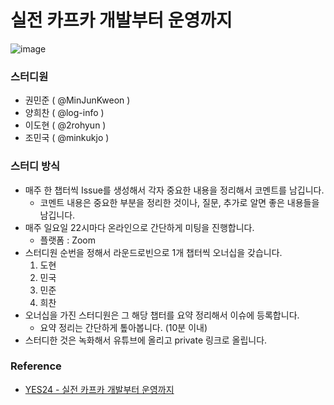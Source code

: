 # 실전 카프카 개발부터 운영까지

![image](https://user-images.githubusercontent.com/29394651/188308081-1bc6e79b-a128-4dbc-b23f-09ae02a17046.png)

### 스터디원

- 권민준 ( @MinJunKweon )
- 양희찬 ( @log-info )
- 이도현 ( @2rohyun )
- 조민국 ( @minkukjo )

### 스터디 방식

- 매주 한 챕터씩 Issue를 생성해서 각자 중요한 내용을 정리해서 코멘트를 남깁니다.
  - 코멘트 내용은 중요한 부분을 정리한 것이나, 질문, 추가로 알면 좋은 내용들을 남깁니다.
- 매주 일요일 22시마다 온라인으로 간단하게 미팅을 진행합니다.
  - 플랫폼 : Zoom
- 스터디원 순번을 정해서 라운드로빈으로 1개 챕터씩 오너십을 갖습니다.
  1. 도현
  2. 민국
  3. 민준
  4. 희찬
- 오너십을 가진 스터디원은 그 해당 챕터를 요약 정리해서 이슈에 등록합니다.
  - 요약 정리는 간단하게 톺아봅니다. (10분 이내)
- 스터디한 것은 녹화해서 유튜브에 올리고 private 링크로 올립니다.

### Reference

- [YES24 - 실전 카프카 개발부터 운영까지](http://www.yes24.com/Product/Goods/104410708)
